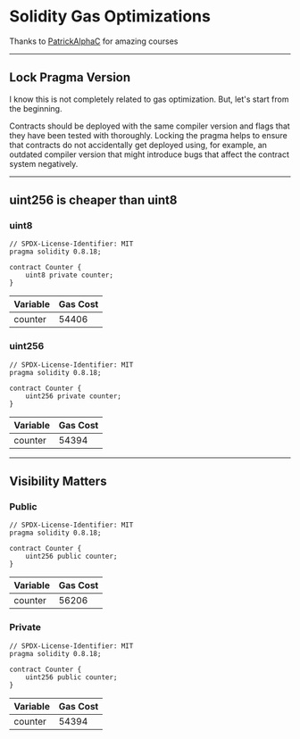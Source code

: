 # Solidity Gas Optimizations

Thanks to [PatrickAlphaC](https://github.com/PatrickAlphaC) for amazing courses

--------------

## Lock Pragma Version
I know this is not completely related to gas optimization. But, let's start from the beginning.

Contracts should be deployed with the same compiler version and flags that they have been tested with thoroughly. Locking the pragma helps to ensure that contracts do not accidentally get deployed using, for example, an outdated compiler version that might introduce bugs that affect the contract system negatively.

--------------

## uint256 is cheaper than uint8
### uint8
```solidity
// SPDX-License-Identifier: MIT
pragma solidity 0.8.18;

contract Counter {
    uint8 private counter;
}
```
| Variable | Gas Cost |
|---|---|
| counter | 54406 | 

### uint256
```solidity
// SPDX-License-Identifier: MIT
pragma solidity 0.8.18;

contract Counter {
    uint256 private counter;
}
```
| Variable | Gas Cost |
|---|---|
| counter | 54394 | 

--------------

## Visibility Matters
### Public
```solidity
// SPDX-License-Identifier: MIT
pragma solidity 0.8.18;

contract Counter {
    uint256 public counter;
}
```
| Variable | Gas Cost |
|---|---|
| counter | 56206 | 

### Private
```solidity
// SPDX-License-Identifier: MIT
pragma solidity 0.8.18;

contract Counter {
    uint256 public counter;
}
```
| Variable | Gas Cost |
|---|---|
| counter | 54394 | 





